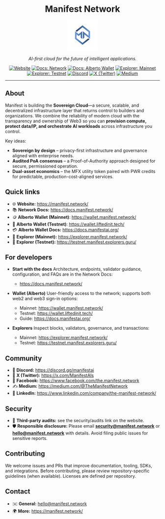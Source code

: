 <h1 align="center">Manifest Network</h1>
<p align="center">
  <a href="#overview"><img src="https://raw.githubusercontent.com/cosmos/chain-registry/00df6ff89abd382f9efe3d37306c353e2bd8d55c/manifest/images/manifest.png" alt="Lifted Initiative" width="100"/></a>
</p>
<p align="center"><i>AI-first cloud for the future of intelligent applications.</i></p>

<p align="center">
  <a href="https://manifest.network/"><img alt="Website" src="https://img.shields.io/badge/website-manifest.network-informational"></a>
  <a href="https://docs.manifest.network/"><img alt="Docs: Network" src="https://img.shields.io/badge/docs-network-blue"></a>
  <a href="https://docs.manifestai.org/"><img alt="Docs: Alberto Wallet" src="https://img.shields.io/badge/docs-alberto%20wallet-blue"></a>
  <a href="https://explorer.manifest.network/"><img alt="Explorer: Mainnet" src="https://img.shields.io/badge/explorer-mainnet-success"></a>
  <a href="https://testnet.manifest.explorers.guru/"><img alt="Explorer: Testnet" src="https://img.shields.io/badge/explorer-testnet-success"></a>
  <a href="https://discord.gg/manifestai"><img alt="Discord" src="https://img.shields.io/badge/discord-join%20us-5865F2"></a>
  <a href="https://x.com/ManifestAIs"><img alt="X (Twitter)" src="https://img.shields.io/badge/follow-%40ManifestAIs-black"></a>
  <a href="https://medium.com/@TheManifestNetwork"><img alt="Medium" src="https://img.shields.io/badge/blog-medium-black"></a>
</p>

---

## About

Manifest is building the **Sovereign Cloud**—a secure, scalable, and decentralized infrastructure layer that returns control to builders and organizations. We combine the reliability of modern cloud with the transparency and ownership of Web3 so you can **provision compute, protect data/IP, and orchestrate AI workloads** across infrastructure you control.

Key ideas:

- **Sovereign by design** – privacy-first infrastructure and governance aligned with enterprise needs.
- **Audited PoA consensus** – a Proof-of-Authority approach designed for secure, permissioned operation.
- **Dual-asset economics** – the MFX utility token paired with PWR credits for predictable, production-cost-aligned services.

## Quick links

- 🌐 **Website:** https://manifest.network/
- 📚 **Network Docs:** https://docs.manifest.network/
- 🪙 **Alberto Wallet (Mainnet)**: https://wallet.manifest.network/
- 🧪 **Alberto Wallet (Testnet)**: https://wallet.liftedinit.tech/
- 💳 **Alberto Wallet Docs:** https://docs.manifestai.org/
- 🔭 **Explorer (Mainnet):** https://explorer.manifest.network/
- 🧪 **Explorer (Testnet):** https://testnet.manifest.explorers.guru/

## For developers

- **Start with the docs**
  Architecture, endpoints, validator guidance, configuration, and FAQs are in the Network Docs:
  - https://docs.manifest.network/

- **Wallet (Alberto)**
  User-friendly access to the network; supports both web2 and web3 sign-in options:
  - Mainnet: https://wallet.manifest.network/
  - Testnet: https://wallet.liftedinit.tech/
  - Guide: https://docs.manifestai.org/

- **Explorers**
  Inspect blocks, validators, governance, and transactions:
  - Mainnet: https://explorer.manifest.network/
  - Testnet: https://testnet.manifest.explorers.guru/

## Community

- 💬 **Discord:** https://discord.gg/manifestai
- 📰 **X (Twitter):** https://x.com/ManifestAIs
- 📘 **Facebook:** https://www.facebook.com/the.manifest.network
- ✍️ **Medium:** https://medium.com/@TheManifestNetwork
- 💼 **LinkedIn:** https://www.linkedin.com/company/the-manifest-network/

## Security

- 🔐 **Third-party audits:** see the security/audits link on the website.
- 🛡 **Responsible disclosure:** Please email **security@manifest.network** or **hello@manifest.network** with details. Avoid filing public issues for sensitive reports.

## Contributing

We welcome issues and PRs that improve documentation, tooling, SDKs, and integrations.
Before contributing, please review repository-specific guidelines (when available). Licenses are defined per repository.

## Contact

- ✉️ **General:** hello@manifest.network
- 🌍 **More:** https://manifest.network/

